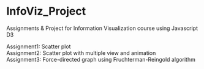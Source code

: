 # InfoViz_Project
Assignments &amp; Project for Information Visualization course using Javascript D3

Assignment1: Scatter plot <br />
Assignment2: Scatter plot with multiple view and animation <br />
Assignment3: Force-directed graph using Fruchterman-Reingold algorithm
